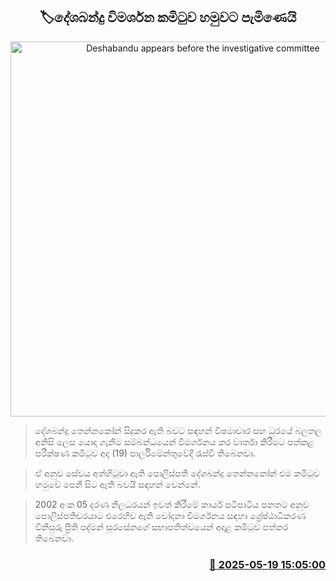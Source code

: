 <p align='center'><b><h2 align='center' title='Deshabandu appears before the investigative committee'>🏷දේශබන්දු විමර්ශන කමිටුව හමුවට පැමිණෙයි</h2></b></p>
<p align='center'><img src='https://helakuru.sgp1.cdn.digitaloceanspaces.com/esana/images/lib/deshabandu-thennakoon-3983.jpg' width='600' alt='Deshabandu appears before the investigative committee'></p>

> දේශබන්දු තෙන්නකෝන් සිදුකර ඇති බවට සඳහන් විෂමාචාර සහ ධුරයේ බලතල අනිසි ලෙස යොදා ගැනීම සම්බන්ධයෙන් විමර්ශනය කර වාර්තා කිරීමට පත්කළ පරීක්ෂණ කමිටුව අද (19) පාර්ලිමේන්තුවේදී රැස්වී තිබෙනවා.

> ඒ අනුව සේවය අත්හිටුවා ඇති පොලිස්පති දේශබන්දු තෙන්නකෝන් එම කමිටුව හමුවේ පෙනී සිට ඇති බවයි සඳහන් වෙන්නේ.

> 2002 අංක 05 දරණ නිලධරයන් ඉවත් කිරීමේ කාර්ය පටිපාටිය පනතට අනුව පොලිස්පතිවරයාට එරෙහිව ඇති චෝදනා විමර්ශනය සඳහා ශ්‍රේෂ්ඨාධිකරණ විනිසුරු ප්‍රීති පද්මන් සූරසේනගේ සභාපතිත්වයෙන් අදාළ කමිටුව පත්කර තිබෙනවා.



<h3 align='right'><a href='https://www.helakuru.lk/esana/p/110232/'>📅 2025-05-19 15:05:00</a></h3>
